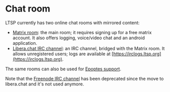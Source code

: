 # Chat room

LTSP currently has two online chat rooms with mirrored content:

* [Matrix room](https://app.element.io/#/room/#ltsp:matrix.org): the main room; it requires signing up for a free matrix account. It also offers logging, voice/video chat and an android application.
* [Libera.chat IRC channel](https://ts.sch.gr/repo/irc): an IRC channel, bridged with the Matrix room. It allows unregistered users; logs are available at [https://irclogs.ltsp.org](https://irclogs.ltsp.org).

The same rooms can also be used for [Epoptes support](https://epoptes.org).

Note that the [Freenode IRC channel](https://webchat.freenode.net/#ltsp) has been deprecated since the move to libera.chat and it's not used anymore.
